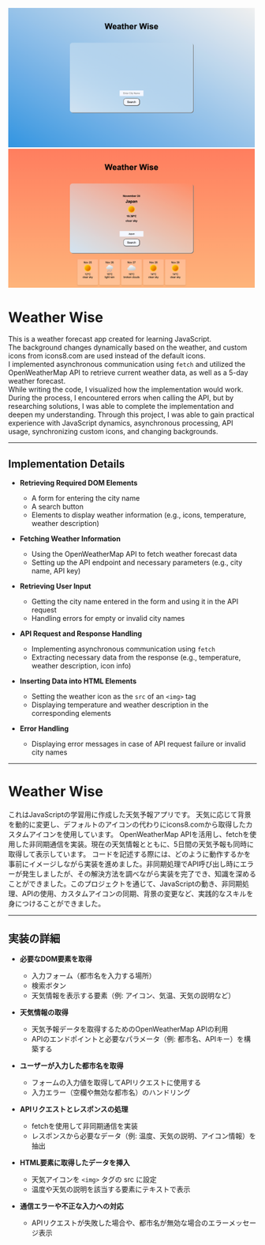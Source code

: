 <img src="/image/top-pg.png" alt="Weather App Screenshot" width="500"/><img src="/image/search-pg.png" alt="Weather App Screenshot" width="500"/>


# Weather Wise

This is a weather forecast app created for learning JavaScript.  
The background changes dynamically based on the weather, and custom icons from icons8.com are used instead of the default icons.  
I implemented asynchronous communication using `fetch` and utilized the OpenWeatherMap API to retrieve current weather data, as well as a 5-day weather forecast.  
While writing the code, I visualized how the implementation would work. During the process, I encountered errors when calling the API, but by researching solutions, I was able to complete the implementation and deepen my understanding. Through this project, I was able to gain practical experience with JavaScript dynamics, asynchronous processing, API usage, synchronizing custom icons, and changing backgrounds.

---

## Implementation Details

- **Retrieving Required DOM Elements**  
    - A form for entering the city name  
    - A search button  
    - Elements to display weather information (e.g., icons, temperature, weather description)

- **Fetching Weather Information**  
    - Using the OpenWeatherMap API to fetch weather forecast data  
    - Setting up the API endpoint and necessary parameters (e.g., city name, API key)

- **Retrieving User Input**  
    - Getting the city name entered in the form and using it in the API request  
    - Handling errors for empty or invalid city names

- **API Request and Response Handling**  
    - Implementing asynchronous communication using `fetch`  
    - Extracting necessary data from the response (e.g., temperature, weather description, icon info)

- **Inserting Data into HTML Elements**  
    - Setting the weather icon as the `src` of an `<img>` tag  
    - Displaying temperature and weather description in the corresponding elements

- **Error Handling**  
    - Displaying error messages in case of API request failure or invalid city names  

---

# Weather Wise

これはJavaScriptの学習用に作成した天気予報アプリです。 天気に応じて背景を動的に変更し、デフォルトのアイコンの代わりにicons8.comから取得したカスタムアイコンを使用しています。 OpenWeatherMap APIを活用し、fetchを使用した非同期通信を実装。現在の天気情報とともに、5日間の天気予報も同時に取得して表示しています。 コードを記述する際には、どのように動作するかを事前にイメージしながら実装を進めました。非同期処理でAPI呼び出し時にエラーが発生しましたが、その解決方法を調べながら実装を完了でき、知識を深めることができました。このプロジェクトを通じて、JavaScriptの動き、非同期処理、APIの使用、カスタムアイコンの同期、背景の変更など、実践的なスキルを身につけることができました。

---

## 実装の詳細

- **必要なDOM要素を取得**  
    - 入力フォーム（都市名を入力する場所）  
    - 検索ボタン  
    - 天気情報を表示する要素（例: アイコン、気温、天気の説明など）

- **天気情報の取得**  
    - 天気予報データを取得するためのOpenWeatherMap APIの利用  
    - APIのエンドポイントと必要なパラメータ（例: 都市名、APIキー）を構築する

- **ユーザーが入力した都市名を取得**  
    - フォームの入力値を取得してAPIリクエストに使用する  
    - 入力エラー（空欄や無効な都市名）のハンドリング

- **APIリクエストとレスポンスの処理**  
    - fetchを使用して非同期通信を実装  
    - レスポンスから必要なデータ（例: 温度、天気の説明、アイコン情報）を抽出

- **HTML要素に取得したデータを挿入**  
    - 天気アイコンを `<img>` タグの src に設定  
    - 温度や天気の説明を該当する要素にテキストで表示

- **通信エラーや不正な入力への対応**  
    - APIリクエストが失敗した場合や、都市名が無効な場合のエラーメッセージ表示

 
